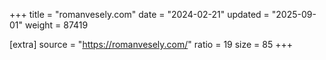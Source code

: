 +++
title = "romanvesely.com"
date = "2024-02-21"
updated = "2025-09-01"
weight = 87419

[extra]
source = "https://romanvesely.com/"
ratio = 19
size = 85
+++
